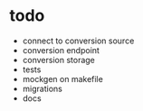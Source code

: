 # todo
- connect to conversion source
- conversion endpoint
- conversion storage
- tests
- mockgen on makefile
- migrations 
- docs

